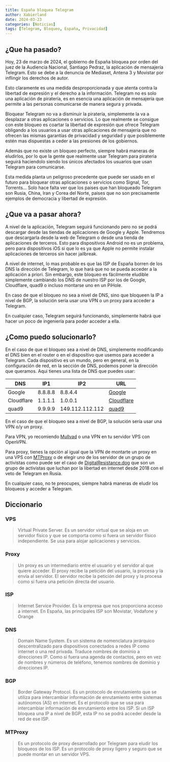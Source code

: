 ```yaml
---
title: España bloquea Telegram
author: Xabierland
date: 2024-03-23
categories: [Noticias]
tags: [Telegram, Bloqueo, España, Privacidad]
---
```


## ¿Que ha pasado?

Hoy, 23 de marzo de 2024, el gobierno de España bloquea por orden del juez de la Audiencia Nacional, Santiago Pedraz, la aplicación de mensajería Telegram. Esto se debe a la denuncia de Mediaset, Antena 3 y Movistar por inflingir los derechos de autor.

Esto claramente es una medida desproporcionada y que atenta contra la libertad de expresión y el derecho a la información. Telegram no es solo una aplicación de piratería, es en esencia una aplicación de mensajería que permite a las personas comunicarse de manera segura y privada.

Bloquear Telegram no va a disminuir la piratería, simplemente la va a desplazar a otras aplicaciones o servicios. Lo que realmente se consigue con este bloqueo es coartar la libertad de expresión que ofrece Telegram obligando a los usuarios a usar otras aplicaciones de mensajería que no ofrecen las mismas garantías de privacidad y seguridad y que posiblemente estén mas dispuestas a ceder a las presiones de los gobiernos.

Además que no existe un bloqueo perfecto, siempre habrá maneras de eludirlos, por lo que la gente que realmente usar Telegram para pirateria seguirá haciendolo siendo los únicos afectados los usuarios que usan Telegram para comunicarse.

Esta medida planta un peligroso precedente que puede ser usado en el futuro para bloquear otras aplicaciones o servicios como Signal, Tor, Torrents...
Solo hace falta ver que los paises que han bloqueado Telegram son Rusia, China, Iran y Corea del Norte, paises que no son precisamente ejemplos de democracia y libertad de expresión.

## ¿Que va a pasar ahora?

A nivel de la aplicación, Telegram seguirá funcionando pero no se podrá descargar desde las tiendas de aplicaciones de Google y Apple. Tendremos que descargarla desde la web de Telegram o desde una tienda de aplicaciones de terceros. Esto para dispositivos Android no es un problema, pero para dispositivos iOS si que lo es ya que Apple no permite instalar aplicaciones de terceros sin hacer jailbreak.

A nivel de internet, lo mas probable es que las ISP de España borren de los DNS la dirección de Telegram, lo que hará que no se pueda acceder a la aplicación a priori. Sin embargo, este bloqueo es fácilmente eludible simplemente cambiando los DNS de nuestro ISP por los de Google, Cloudflare, quad9 o incluso montarse uno en un PiHole.

En caso de que el bloqueo no sea a nivel de DNS, sino que bloqueen la IP a nivel de BGP, la solución sería usar una VPN o un proxy para acceder a Telegram.

En cualquier caso, Telegram seguirá funcionando, simplemente habrá que hacer un poco de ingeniería para poder acceder a ella.

## ¿Como puedo solucionarlo?

En el caso de que el bloqueo sea a nivel de DNS, simplemente modificando el DNS bien en el router o en el dispositivo que usemos para acceder a Telegram. Cada dispositivo es un mundo, pero en general, en la configuración de red, en la sección de DNS, podemos poner la dirección que queramos. Aqui tienes una lista de DNS que puedes usar:

| DNS | IP1 | IP2 | URL |
| --- | --- | --- | --- |
| Google | 8.8.8.8 | 8.8.4.4 | [Google](https://developers.google.com/speed/public-dns?hl=es-419) |
| Cloudflare | 1.1.1.1 | 1.0.0.1 | [Cloudflare](https://developers.cloudflare.com/) |
| quad9 | 9.9.9.9 | 149.112.112.112 | [quad9](https://www.quad9.net/) |

En el caso de que el bloqueo sea a nivel de BGP, la solución sería usar una VPN o/y un proxy.

Para VPN, yo recomiendo [Mullvad](https://mullvad.net/es) o una VPN en tu servidor VPS con OpenVPN.

Para proxy, tienes la opción al igual que la VPN de montarte un proxy en una VPS con [MTProxy](https://github.com/TelegramMessenger/MTProxy) o de elegir uno de los servidor de un grupo de activistas como puede ser el caso de [DigitalResistance.dog](https://digitalresistance.dog/) que son un grupo de activistas que luchan por la libertad en internet desde 2018 con el veto de Telegram en Rusia.

En cualquier caso, no te preocupes, siempre habrá maneras de eludir los bloqueos y acceder a Telegram.

## Diccionario

### VPS

> Virtual Private Server. Es un servidor virtual que se aloja en un servidor físico y que se comporta como si fuera un servidor físico independiente. Se usa para alojar aplicaciones y servicios.

### Proxy

> Un proxy es un intermediario entre el usuario y el servidor al que quiere acceder. El proxy recibe la petición del usuario, la procesa y la envía al servidor. El servidor recibe la petición del proxy y la procesa como si fuera una petición directa del usuario.

### ISP

> Internet Service Provider. Es la empresa que nos proporciona acceso a internet. En España, las principales ISP son Movistar, Vodafone y Orange

### DNS

> Domain Name System. Es un sistema de nomenclatura jerárquico descentralizado para dispositivos conectados a redes IP como internet o una red privada. Traduce nombres de dominio a direcciones IP. Como si fuera una agenda de contactos, pero en vez de nombres y números de teléfono, tenemos nombres de dominio y direcciones IP.

### BGP

> Border Gateway Protocol. Es un protocolo de enrutamiento que se utiliza para intercambiar información de enrutamiento entre sistemas autónomos (AS) en internet. Es el protocolo que se usa para intercambiar información de enrutamiento entre los ISP. Si un ISP bloquea una IP a nivel de BGP, esta IP no se podrá acceder desde la red de ese ISP.

### MTProxy

> Es un protocolo de proxy desarrollado por Telegram para eludir los bloqueos de los ISP. Es un protocolo de proxy ligero y seguro que se puede montar en un servidor VPS.
